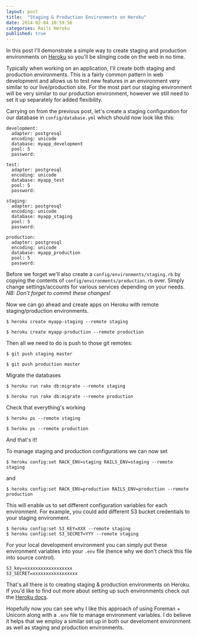 ```yaml
---
layout: post
title:  "Staging & Production Environments on Heroku"
date: 2014-02-04 10:59:56
categories: Rails Heroku
published: true
---
```


In this post I'll demonstrate a simple way to create staging and production environments on [Heroku](http://www.heroku.com) so you'll be slinging code on the web in no time.

Typically when working on an application, I'll create both staging and
production environments. This is a fairly common pattern in web development and
allows us to test new features in an environment very similar to our
live/production site. For the most part our staging environment will be very similar to our production environment, however we still need to set it up separately for added flexibility.

Carrying on from the previous post, let's create a staging configuration for our database in `config/database.yml` which should now look like this:

    development:
      adapter: postgresql
      encoding: unicode
      database: myapp_development
      pool: 5
      password:

    test:
      adapter: postgresql
      encoding: unicode
      database: myapp_test
      pool: 5
      password:

    staging:
      adapter: postgresql
      encoding: unicode
      database: myapp_staging
      pool: 5
      password:

    production:
      adapter: postgresql
      encoding: unicode
      database: myapp_production
      pool: 5
      password:

Before we forget we'll also create a `config/environments/staging.rb` by copying
the contents of `config/environments/production.rb` over. Simply change
settings/accounts for various services depending on your needs. *NB: Don't forget
to commit these changes!*

Now we can go ahead and create apps on Heroku with remote staging/production environments.

    $ heroku create myapp-staging --remote staging

    $ heroku create myapp-production --remote production

Then all we need to do is push to those git remotes:

    $ git push staging master

    $ git push production master

Migrate the databases

    $ heroku run rake db:migrate --remote staging

    $ heroku run rake db:migrate --remote production

Check that everything's working

    $ heroku ps --remote staging

    $ heroku ps --remote production

And that's it!

To manage staging and production configurations we can now set

    $ heroku config:set RACK_ENV=staging RAILS_ENV=staging --remote staging

and

    $ heroku config:set RACK_ENV=production RAILS_ENV=production --remote production

This will enable us to set different configuration variables for each environment. For example, you could add different S3 bucket credentials to your staging environment.

    $ heroku config:set S3_KEY=XXX --remote staging
    $ heroku config:set S3_SECRET=YYY --remote staging

For your local development environment you can simply put these environment
variables into your `.env` file (hence why we don't check this file into source
control).

    S3_key=xxxxxxxxxxxxxxxxxx
    S3_SECRET=xxxxxxxxxxxxxxxxx

That's all there is to creating staging & production environments on Heroku.
If you'd like to find out more about setting up such environments check out the
[Heroku docs](https://devcenter.heroku.com/articles/multiple-environments). 

Hopefully now you can see why I like this approach of using Foreman + Unicorn
along with a `.env` file to manage environment variables. I do believe it helps that
we employ a similar set up in both our develoment environment as well as staging
and production environments.
